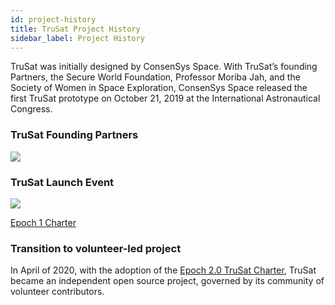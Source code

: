 ```yaml
---
id: project-history
title: TruSat Project History 
sidebar_label: Project History
---
```


TruSat was initially designed by ConsenSys Space.  With TruSat’s founding Partners, the Secure World Foundation, Professor Moriba Jah, and the Society of Women in Space Exploration, ConsenSys Space released the first TruSat prototype on October 21, 2019 at the International Astronautical Congress.

### TruSat Founding Partners 
<img src="/img/learning_hub-partners.jpg" />

### TruSat Launch Event 
<img src="/img/TruSat-Launch-Event.jpg" />


<a href = "https://trusat-learn-assets.s3.amazonaws.com/TruSat-Charter-Epoch-1-Signed.pdf">Epoch 1 Charter</a>

### Transition to volunteer-led project
In April of 2020, with the adoption of the [Epoch 2.0 TruSat Charter](governance.md), TruSat became an independent open source project, governed by its community of volunteer contributors.
